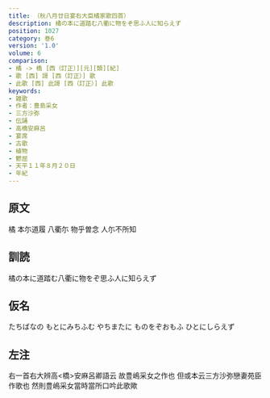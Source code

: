 ```yaml
---
title: （秋八月廿日宴右大臣橘家歌四首）
description: 橘の本に道踏む八衢に物をぞ思ふ人に知らえず
position: 1027
category: 巻6
version: '1.0'
volume: 6
comparison:
- 橘 -> 橋 [西（訂正）][元][類][紀]
- 歌 [西] 謌 [西（訂正）] 歌
- 此歌 [西] 此謌 [西（訂正）] 此歌
keywords:
- 雑歌
- 作者：豊島采女
- 三方沙弥
- 伝誦
- 高橋安麻呂
- 宴席
- 古歌
- 植物
- 鬱屈
- 天平１１年８月２０日
- 年紀
---
```


## 原文

橘 本尓道履 八衢尓 物乎曽念 人尓不所知

## 訓読

橘の本に道踏む八衢に物をぞ思ふ人に知らえず

## 仮名

たちばなの もとにみちふむ やちまたに ものをぞおもふ ひとにしらえず

## 左注

右一首右大辨高<橋>安麻呂卿語云 故豊嶋采女之作也 但或本云三方沙弥戀妻苑臣作歌也 然則豊嶋采女當時當所口吟此歌歟
